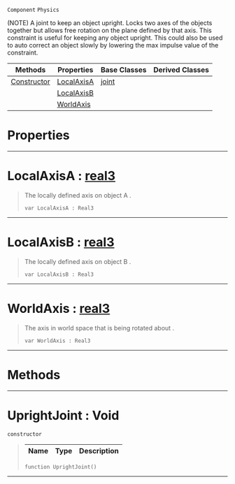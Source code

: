  `Component` `Physics`



(NOTE) A joint to keep an object upright. Locks two axes of the objects together but allows free rotation on the plane defined by that axis. This constraint is useful for keeping any object upright. This could also be used to auto correct an object slowly by lowering the max impulse value of the constraint.

|Methods|Properties|Base Classes|Derived Classes|
|---|---|---|---|
|[ Constructor](https://github.com/dragonCASTjosh/PlasmaDocs/blob/master/code_reference/class_reference/uprightjoint.markdown#uprightjoint-void)|[ LocalAxisA](https://github.com/dragonCASTjosh/PlasmaDocs/blob/master/code_reference/class_reference/uprightjoint.markdown#localaxisa-plasma-engine-d)|[joint](https://github.com/dragonCASTjosh/PlasmaDocs/blob/master/code_reference/class_reference/joint.markdown)| |
| |[ LocalAxisB](https://github.com/dragonCASTjosh/PlasmaDocs/blob/master/code_reference/class_reference/uprightjoint.markdown#localaxisb-plasma-engine-d)| | |
| |[ WorldAxis](https://github.com/dragonCASTjosh/PlasmaDocs/blob/master/code_reference/class_reference/uprightjoint.markdown#worldaxis-plasma-engine-do)| | |


 #  Properties


---  
 #  LocalAxisA : [real3](https://github.com/dragonCASTjosh/PlasmaDocs/blob/master/code_reference/lightning_base_types/real3.markdown)

> The locally defined axis on object A . 
> ``` lang=cpp, name=Lightning
> var LocalAxisA : Real3


---  
 #  LocalAxisB : [real3](https://github.com/dragonCASTjosh/PlasmaDocs/blob/master/code_reference/lightning_base_types/real3.markdown)

> The locally defined axis on object B . 
> ``` lang=cpp, name=Lightning
> var LocalAxisB : Real3


---  
 #  WorldAxis : [real3](https://github.com/dragonCASTjosh/PlasmaDocs/blob/master/code_reference/lightning_base_types/real3.markdown)

> The axis in world space that is being rotated about . 
> ``` lang=cpp, name=Lightning
> var WorldAxis : Real3


---  
 #  Methods


---  
 #  UprightJoint : Void

 `constructor`

> 
> |Name|Type|Description|
> |---|---|---|
> ``` lang=cpp, name=Lightning
> function UprightJoint()
> ``` 


---  
 

 